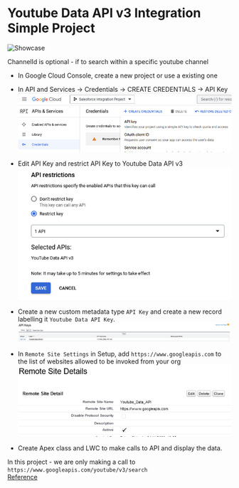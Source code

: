 # Youtube Data API v3 Integration Simple Project

![Showcase](README_Materials/YoutubeAPIIntegration.gif)

ChannelId is optional - if to search within a specific youtube channel

- In Google Cloud Console, create a new project or use a existing one
- In API and Services -> Credentials -> CREATE CREDENTIALS -> API Key<br/>
![](README_Materials\API_key_generation.PNG)
- Edit API Key and restrict API Key to Youtube Data API v3<br/>
![](README_Materials\api_key_restriction.PNG)

- Create a new custom metadata type `API Key` and create a new record labelling it `Youtube Data API Key`.
![](README_Materials\Youtube_Data_API_Key.PNG)

- In `Remote Site Settings` in Setup, add `https://www.googleapis.com` to the list of websites allowed to be invoked from your org
![](README_Materials\remote_site_details.PNG)

- Create Apex class and LWC to make calls to API and display the data.

In this project - we are only making a call to `https://www.googleapis.com/youtube/v3/search`<br/>
[Reference](https://developers.google.com/youtube/v3/docs/search)